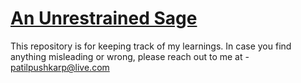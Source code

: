 # [An Unrestrained Sage](https://patilpushkarp.github.io/unrestrained-sage/intro.html)

This repository is for keeping track of my learnings. In case you find anything misleading or wrong, please reach out to me at - patilpushkarp@live.com